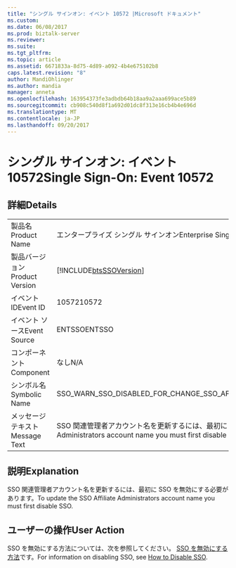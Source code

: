 ```yaml
---
title: "シングル サインオン: イベント 10572 |Microsoft ドキュメント"
ms.custom: 
ms.date: 06/08/2017
ms.prod: biztalk-server
ms.reviewer: 
ms.suite: 
ms.tgt_pltfrm: 
ms.topic: article
ms.assetid: 6671833a-8d75-4d89-a092-4b4e675102b8
caps.latest.revision: "8"
author: MandiOhlinger
ms.author: mandia
manager: anneta
ms.openlocfilehash: 163954373fe3adbdb64b18aa9a2aaa699ace5b89
ms.sourcegitcommit: cb908c540d8f1a692d01dc8f313e16cb4b4e696d
ms.translationtype: MT
ms.contentlocale: ja-JP
ms.lasthandoff: 09/20/2017
---
```

# <a name="single-sign-on-event-10572"></a><span data-ttu-id="3436e-102">シングル サインオン: イベント 10572</span><span class="sxs-lookup"><span data-stu-id="3436e-102">Single Sign-On: Event 10572</span></span>
## <a name="details"></a><span data-ttu-id="3436e-103">詳細</span><span class="sxs-lookup"><span data-stu-id="3436e-103">Details</span></span>  
  
|||  
|-|-|  
|<span data-ttu-id="3436e-104">製品名</span><span class="sxs-lookup"><span data-stu-id="3436e-104">Product Name</span></span>|<span data-ttu-id="3436e-105">エンタープライズ シングル サインオン</span><span class="sxs-lookup"><span data-stu-id="3436e-105">Enterprise Single Sign-On</span></span>|  
|<span data-ttu-id="3436e-106">製品バージョン</span><span class="sxs-lookup"><span data-stu-id="3436e-106">Product Version</span></span>|[!INCLUDE[btsSSOVersion](../includes/btsssoversion-md.md)]|  
|<span data-ttu-id="3436e-107">イベント ID</span><span class="sxs-lookup"><span data-stu-id="3436e-107">Event ID</span></span>|<span data-ttu-id="3436e-108">10572</span><span class="sxs-lookup"><span data-stu-id="3436e-108">10572</span></span>|  
|<span data-ttu-id="3436e-109">イベント ソース</span><span class="sxs-lookup"><span data-stu-id="3436e-109">Event Source</span></span>|<span data-ttu-id="3436e-110">ENTSSO</span><span class="sxs-lookup"><span data-stu-id="3436e-110">ENTSSO</span></span>|  
|<span data-ttu-id="3436e-111">コンポーネント</span><span class="sxs-lookup"><span data-stu-id="3436e-111">Component</span></span>|<span data-ttu-id="3436e-112">なし</span><span class="sxs-lookup"><span data-stu-id="3436e-112">N/A</span></span>|  
|<span data-ttu-id="3436e-113">シンボル名</span><span class="sxs-lookup"><span data-stu-id="3436e-113">Symbolic Name</span></span>|<span data-ttu-id="3436e-114">SSO_WARN_SSO_DISABLED_FOR_CHANGE_SSO_AFF_ADMIN</span><span class="sxs-lookup"><span data-stu-id="3436e-114">SSO_WARN_SSO_DISABLED_FOR_CHANGE_SSO_AFF_ADMIN</span></span>|  
|<span data-ttu-id="3436e-115">メッセージ テキスト</span><span class="sxs-lookup"><span data-stu-id="3436e-115">Message Text</span></span>|<span data-ttu-id="3436e-116">SSO 関連管理者アカウント名を更新するには、最初に SSO を無効にする必要があります。%r</span><span class="sxs-lookup"><span data-stu-id="3436e-116">To update the SSO Affiliate Administrators account name you must first disable SSO.%r</span></span>|  
  
## <a name="explanation"></a><span data-ttu-id="3436e-117">説明</span><span class="sxs-lookup"><span data-stu-id="3436e-117">Explanation</span></span>  
 <span data-ttu-id="3436e-118">SSO 関連管理者アカウント名を更新するには、最初に SSO を無効にする必要があります。</span><span class="sxs-lookup"><span data-stu-id="3436e-118">To update the SSO Affiliate Administrators account name you must first disable SSO.</span></span>  
  
## <a name="user-action"></a><span data-ttu-id="3436e-119">ユーザーの操作</span><span class="sxs-lookup"><span data-stu-id="3436e-119">User Action</span></span>  
 <span data-ttu-id="3436e-120">SSO を無効にする方法については、次を参照してください。 [SSO を無効にする方法](../core/how-to-disable-sso.md)です。</span><span class="sxs-lookup"><span data-stu-id="3436e-120">For information on disabling SSO, see [How to Disable SSO](../core/how-to-disable-sso.md).</span></span>